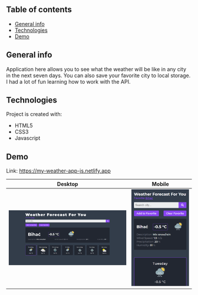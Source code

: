 ## Table of contents
* [General info](#general-info)
* [Technologies](#technologies)
* [Demo](#Demo)

## General info
Application here allows you to see what the weather will be like in any city in the next seven days. You can also save your favorite city to local storage. I had a lot of fun learning how to work with the API.

## Technologies
Project is created with:
* HTML5
* CSS3
* Javascript

## Demo
Link: https://my-weather-app-js.netlify.app

| Desktop | Mobile |
| :---: | :---:
| ![alt text](https://github.com/Amardev9/assets/blob/master/assets/weather-app/Desktop.PNG) | ![alt text](https://github.com/Amardev9/assets/blob/master/assets/weather-app/mobile.PNG)|
